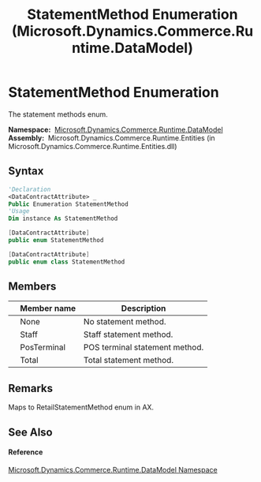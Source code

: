 ﻿---
title: StatementMethod Enumeration (Microsoft.Dynamics.Commerce.Runtime.DataModel)
TOCTitle: StatementMethod Enumeration
ms:assetid: T:Microsoft.Dynamics.Commerce.Runtime.DataModel.StatementMethod
ms:mtpsurl: https://technet.microsoft.com/en-us/library/microsoft.dynamics.commerce.runtime.datamodel.statementmethod(v=AX.60)
ms:contentKeyID: 62205379
ms.date: 05/18/2015
mtps_version: v=AX.60
f1_keywords:
- Microsoft.Dynamics.Commerce.Runtime.DataModel.StatementMethod.Total
- Microsoft.Dynamics.Commerce.Runtime.DataModel.StatementMethod.None
- Microsoft.Dynamics.Commerce.Runtime.DataModel.StatementMethod
- Microsoft.Dynamics.Commerce.Runtime.DataModel.StatementMethod.Staff
- Microsoft.Dynamics.Commerce.Runtime.DataModel.StatementMethod.PosTerminal
dev_langs:
- CSharp
- C++
- VB
---

# StatementMethod Enumeration

The statement methods enum.

**Namespace:**  [Microsoft.Dynamics.Commerce.Runtime.DataModel](microsoft-dynamics-commerce-runtime-datamodel-namespace.md)  
**Assembly:**  Microsoft.Dynamics.Commerce.Runtime.Entities (in Microsoft.Dynamics.Commerce.Runtime.Entities.dll)

## Syntax

``` vb
'Declaration
<DataContractAttribute> _
Public Enumeration StatementMethod
'Usage
Dim instance As StatementMethod
```

``` csharp
[DataContractAttribute]
public enum StatementMethod
```

``` c++
[DataContractAttribute]
public enum class StatementMethod
```

## Members

<table>
<thead>
<tr class="header">
<th></th>
<th>Member name</th>
<th>Description</th>
</tr>
</thead>
<tbody>
<tr class="odd">
<td></td>
<td>None</td>
<td>No statement method.</td>
</tr>
<tr class="even">
<td></td>
<td>Staff</td>
<td>Staff statement method.</td>
</tr>
<tr class="odd">
<td></td>
<td>PosTerminal</td>
<td>POS terminal statement method.</td>
</tr>
<tr class="even">
<td></td>
<td>Total</td>
<td>Total statement method.</td>
</tr>
</tbody>
</table>


## Remarks

Maps to RetailStatementMethod enum in AX.

## See Also

#### Reference

[Microsoft.Dynamics.Commerce.Runtime.DataModel Namespace](microsoft-dynamics-commerce-runtime-datamodel-namespace.md)

